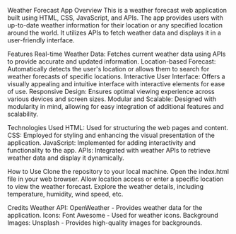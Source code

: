 Weather Forecast App
Overview
This is a weather forecast web application built using HTML, CSS, JavaScript, and APIs. The app provides users with up-to-date weather information for their location or any specified location around the world. It utilizes APIs to fetch weather data and displays it in a user-friendly interface.

Features
Real-time Weather Data: Fetches current weather data using APIs to provide accurate and updated information.
Location-based Forecast: Automatically detects the user's location or allows them to search for weather forecasts of specific locations.
Interactive User Interface: Offers a visually appealing and intuitive interface with interactive elements for ease of use.
Responsive Design: Ensures optimal viewing experience across various devices and screen sizes.
Modular and Scalable: Designed with modularity in mind, allowing for easy integration of additional features and scalability.

Technologies Used
HTML: Used for structuring the web pages and content.
CSS: Employed for styling and enhancing the visual presentation of the application.
JavaScript: Implemented for adding interactivity and functionality to the app.
APIs: Integrated with weather APIs to retrieve weather data and display it dynamically.

How to Use
Clone the repository to your local machine.
Open the index.html file in your web browser.
Allow location access or enter a specific location to view the weather forecast.
Explore the weather details, including temperature, humidity, wind speed, etc.

Credits
Weather API: OpenWeather - Provides weather data for the application.
Icons: Font Awesome - Used for weather icons.
Background Images: Unsplash - Provides high-quality images for backgrounds.


